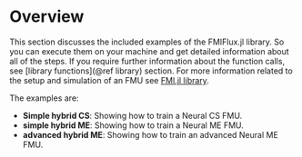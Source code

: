 # Overview

This section discusses the included examples of the FMIFlux.jl library. So you can execute them on your machine and get detailed information about all of the steps. If you require further information about the function calls, see [library functions](@ref library) section. For more information related to the setup and simulation of an FMU see [FMI.jl library](https://thummeto.github.io/FMI.jl/dev/).

The examples are:

- __Simple hybrid CS__: Showing how to train a Neural CS FMU.
- __simple hybrid ME__: Showing how to train a Neural ME FMU.
- __advanced hybrid ME__: Showing how to train an advanced Neural ME FMU.

